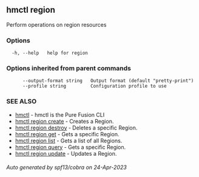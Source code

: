 ## hmctl region

Perform operations on region resources

### Options

```
  -h, --help   help for region
```

### Options inherited from parent commands

```
      --output-format string   Output format (default "pretty-print")
      --profile string         Configuration profile to use
```

### SEE ALSO

* [hmctl](hmctl.md)	 - hmctl is the Pure Fusion CLI
* [hmctl region create](hmctl_region_create.md)	 - Creates a Region.
* [hmctl region destroy](hmctl_region_destroy.md)	 - Deletes a specific Region.
* [hmctl region get](hmctl_region_get.md)	 - Gets a specific Region.
* [hmctl region list](hmctl_region_list.md)	 - Gets a list of all Regions.
* [hmctl region query](hmctl_region_query.md)	 - Gets a specific Region.
* [hmctl region update](hmctl_region_update.md)	 - Updates a Region.

###### Auto generated by spf13/cobra on 24-Apr-2023
